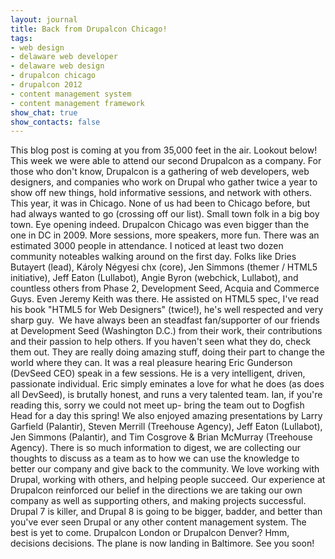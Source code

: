 ```yaml
---
layout: journal
title: Back from Drupalcon Chicago!
tags: 
- web design
- delaware web developer
- delaware web design
- drupalcon chicago
- drupalcon 2012
- content management system
- content management framework
show_chat: true
show_contacts: false
---
```


This blog post is coming at you from 35,000 feet in the air. Lookout below! This week we were able to attend our second Drupalcon as a company. For those who don't know, Drupalcon is a gathering of web developers, web designers, and companies who work on Drupal who gather twice a year to show off new things, hold informative sessions, and network with others. This year, it was in Chicago. None of us had been to Chicago before, but had always wanted to go (crossing off our list). Small town folk in a big boy town. Eye opening indeed. Drupalcon Chicago was even bigger than the one in DC in 2009. More sessions, more speakers, more fun. There was an estimated 3000 people in attendance. I noticed at least two dozen community noteables walking around on the first day. Folks like Dries Butayert (lead), Károly Négyesi chx (core), Jen Simmons (themer / HTML5 initiative), Jeff Eaton (Lullabot), Angie Byron (webchick, Lullabot), and countless others from Phase 2, Development Seed, Acquia and Commerce Guys. Even Jeremy Keith was there. He assisted on HTML5 spec, I've read his book "HTML5 for Web Designers" (twice!), he's well respected and very sharp guy.  We have always been an steadfast fan/supporter of our friends at Development Seed (Washington D.C.) from their work, their contributions and their passion to help others. If you haven't seen what they do, check them out. They are really doing amazing stuff, doing their part to change the world where they can. It was a real pleasure hearing Eric Gunderson (DevSeed CEO) speak in a few sessions. He is a very intelligent, driven, passionate individual. Eric simply eminates a love for what he does (as does all DevSeed), is brutally honest, and runs a very talented team. Ian, if you're reading this, sorry we could not meet up- bring the team out to Dogfish Head for a day this spring! We also enjoyed amazing presentations by Larry Garfield (Palantir), Steven Merrill (Treehouse Agency), Jeff Eaton (Lullabot), Jen Simmons (Palantir), and Tim Cosgrove &amp; Brian McMurray (Treehouse Agency). There is so much information to digest, we are collecting our thoughts to discuss as a team as to how we can use the knowledge to better our company and give back to the community. We love working with Drupal, working with others, and helping people succeed. Our experience at Drupalcon reinforced our belief in the directions we are taking our own company as well as supporting others, and making projects successful. Drupal 7 is killer, and Drupal 8 is going to be bigger, badder, and better than you've ever seen Drupal or any other content management system. The best is yet to come. Drupalcon London or Drupalcon Denver? Hmm, decisions decisions. The plane is now landing in Baltimore. See you soon!